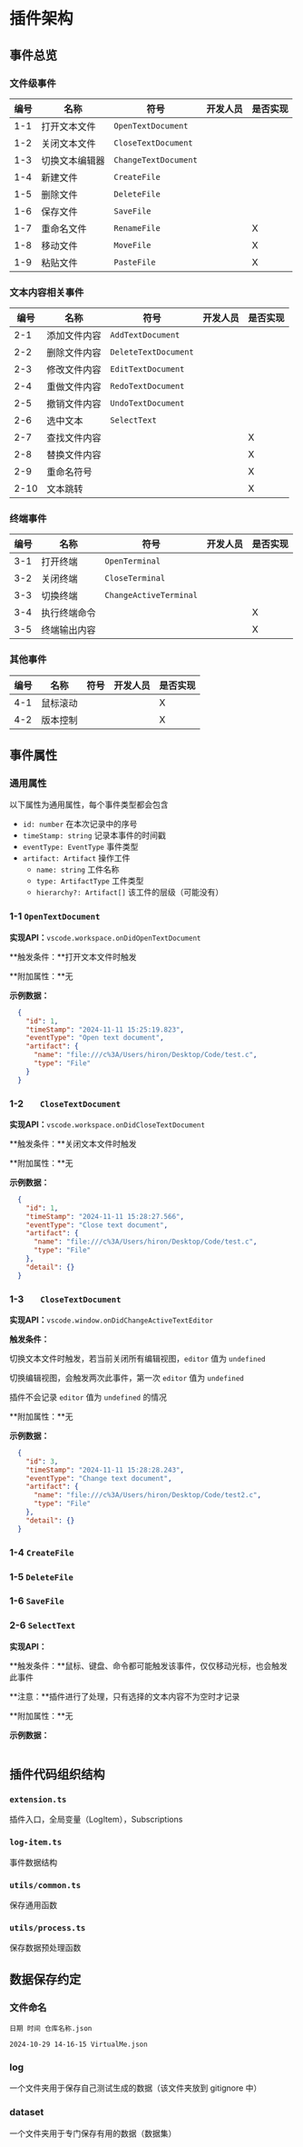 # 插件架构

## 事件总览

### 文件级事件

| 编号 | 名称           | 符号                 | 开发人员 | 是否实现 |
| ---- | -------------- | -------------------- | -------- | -------- |
| 1-1  | 打开文本文件   | `OpenTextDocument`   |          |          |
| 1-2  | 关闭文本文件   | `CloseTextDocument`  |          |          |
| 1-3  | 切换文本编辑器 | `ChangeTextDocument` |          |          |
| 1-4  | 新建文件       | `CreateFile`         |          |          |
| 1-5  | 删除文件       | `DeleteFile`         |          |          |
| 1-6  | 保存文件       | `SaveFile`           |          |          |
| 1-7  | 重命名文件     | `RenameFile`         |          | X        |
| 1-8  | 移动文件       | `MoveFile`           |          | X        |
| 1-9  | 粘贴文件       | `PasteFile`          |          | X        |

### 文本内容相关事件

| 编号 | 名称         | 符号                 | 开发人员 | 是否实现 |
| ---- | ------------ | -------------------- | -------- | -------- |
| 2-1  | 添加文件内容 | `AddTextDocument`    |          |          |
| 2-2  | 删除文件内容 | `DeleteTextDocument` |          |          |
| 2-3  | 修改文件内容 | `EditTextDocument`   |          |          |
| 2-4  | 重做文件内容 | `RedoTextDocument`   |          |          |
| 2-5  | 撤销文件内容 | `UndoTextDocument`   |          |          |
| 2-6  | 选中文本     | `SelectText`         |          |          |
| 2-7  | 查找文件内容 |                      |          | X        |
| 2-8  | 替换文件内容 |                      |          | X        |
| 2-9  | 重命名符号   |                      |          | X        |
| 2-10 | 文本跳转     |                      |          | X        |

### 终端事件

| 编号 | 名称         | 符号                   | 开发人员 | 是否实现 |
| ---- | ------------ | ---------------------- | -------- | -------- |
| 3-1  | 打开终端     | `OpenTerminal`         |          |          |
| 3-2  | 关闭终端     | `CloseTerminal`        |          |          |
| 3-3  | 切换终端     | `ChangeActiveTerminal` |          |          |
| 3-4  | 执行终端命令 |                        |          | X        |
| 3-5  | 终端输出内容 |                        |          | X        |

### 其他事件

| 编号 | 名称     | 符号 | 开发人员 | 是否实现 |
| ---- | -------- | ---- | -------- | -------- |
| 4-1  | 鼠标滚动 |      |          | X        |
| 4-2  | 版本控制 |      |          | X        |

## 事件属性

### 通用属性

以下属性为通用属性，每个事件类型都会包含

- `id: number`  在本次记录中的序号
- `timeStamp: string`  记录本事件的时间戳
- `eventType: EventType`  事件类型
- `artifact: Artifact`  操作工件
  - `name: string` 工件名称
  - `type: ArtifactType` 工件类型 
  - `hierarchy?: Artifact[]` 该工件的层级（可能没有）

### 1-1 `OpenTextDocument`

**实现API：**`vscode.workspace.onDidOpenTextDocument`

**触发条件：**打开文本文件时触发

**附加属性：**无

**示例数据：**

```json
  {
    "id": 1,
    "timeStamp": "2024-11-11 15:25:19.823",
    "eventType": "Open text document",
    "artifact": {
      "name": "file:///c%3A/Users/hiron/Desktop/Code/test.c",
      "type": "File"
    }
  }
```

### 1-2 `	CloseTextDocument`

**实现API：**`vscode.workspace.onDidCloseTextDocument`

**触发条件：**关闭文本文件时触发

**附加属性：**无

**示例数据：**

```json
  {
    "id": 1,
    "timeStamp": "2024-11-11 15:28:27.566",
    "eventType": "Close text document",
    "artifact": {
      "name": "file:///c%3A/Users/hiron/Desktop/Code/test.c",
      "type": "File"
    },
    "detail": {}
  }
```

### 1-3 `	CloseTextDocument`

**实现API：**`vscode.window.onDidChangeActiveTextEditor`

**触发条件：**

切换文本文件时触发，若当前关闭所有编辑视图，`editor` 值为 `undefined`

切换编辑视图，会触发两次此事件，第一次 `editor` 值为 `undefined`

插件不会记录 `editor` 值为 `undefined` 的情况

**附加属性：**无

**示例数据：**

```json
  {
    "id": 3,
    "timeStamp": "2024-11-11 15:28:28.243",
    "eventType": "Change text document",
    "artifact": {
      "name": "file:///c%3A/Users/hiron/Desktop/Code/test2.c",
      "type": "File"
    },
    "detail": {}
  }
```

### 1-4 `CreateFile`

### 1-5 `DeleteFile`

### 1-6 `SaveFile`

### 2-6 `SelectText`

**实现API：**

**触发条件：**鼠标、键盘、命令都可能触发该事件，仅仅移动光标，也会触发此事件

**注意：**插件进行了处理，只有选择的文本内容不为空时才记录

**附加属性：**无

**示例数据：**

```json

```

## 插件代码组织结构

### `extension.ts`

插件入口，全局变量（LogItem），Subscriptions

### `log-item.ts`

事件数据结构

### `utils/common.ts`

保存通用函数

### `utils/process.ts`

保存数据预处理函数



## 数据保存约定

### 文件命名

`日期 时间 仓库名称.json`

```
2024-10-29 14-16-15 VirtualMe.json
```

### log

一个文件夹用于保存自己测试生成的数据（该文件夹放到 gitignore 中）

### dataset

一个文件夹用于专门保存有用的数据（数据集）
